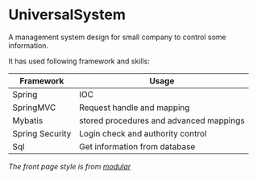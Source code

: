 # UniversalSystem

A management system design for small company to control some information.

It has used following framework and skills:

Framework | Usage
---------|--------
Spring | IOC
SpringMVC | Request handle and mapping
Mybatis |  stored procedures and advanced mappings
Spring Security | Login check and authority control
Sql | Get information from database

*The front page style is from [modular](https://github.com/modularcode/modular-admin-html)*